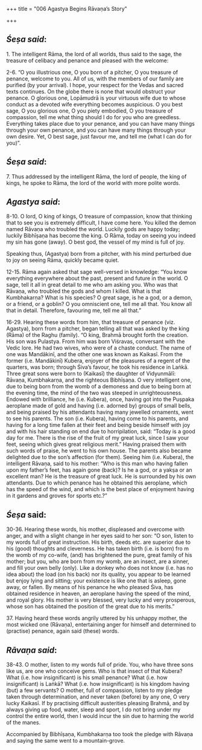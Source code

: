 +++
title = "006 Agastya Begins Rāvaṇa’s Story"

+++
 

## *Śeṣa said*:

1\. The intelligent Rāma, the lord of all worlds, thus said to the sage, the treasure of celibacy and penance and pleased with the welcome:

2-6. “O you illustrious one, O you born of a pitcher, O you treasure of penance, welcome to you. All of us, with the members of our family are purified (by your arrival). I hope, your respect for the Vedas and sacred texts continues. On the globe there is none that would obstruct your penance. O glorious one, Lopāmudrā is your virtuous wife due to whose conduct as a devoted wife everything becomes auspicious. O you best sage, O you glorious one, O you piety embodied, O you treasure of compassion, tell me what thing should I do for you who are greedless. Everything takes place due to your penance, and you can have many things through your own penance, and you can have many things through your own desire. Yet, O best sage, just favour me, and tell me (what I can do for you)”.

## *Śeṣa said*:

7\. Thus addressed by the intelligent Rāma, the lord of people, the king of kings, he spoke to Rāma, the lord of the world with more polite words.

## *Agastya said*:

8-10. O lord, O king of kings, O treasure of compassion, know that thinking that to see you is extremely difficult, I have come here. You killed the demon named Rāvaṇa who troubled the world. Luckily gods are happy today; luckily Bibhīṣaṇa has become the king. O Rāma, today on seeing you indeed my sin has gone (away). O best god, the vessel of my mind is full of joy.

Speaking thus, (Agastya) born from a pitcher, with his mind perturbed due to joy on seeing Rāma, quickly became quiet.

12-15. Rāma again asked that sage well-versed in knowledge: “You know everything everywhere about the past, present and future in the world. O sage, tell it all in great detail to me who am asking you. Who was that Rāvaṇa, who troubled the gods and whom I killed. What is that Kumbhakarṇa? What is his species? O great sage, is he a god, or a demon, or a friend, or a goblin? O you omniscient one, tell me all that. You know all that in detail. Therefore, favouring me, tell me all that.”

16-29. Hearing these words from him, that treasure of penance (viz. Agastya), born from a pitcher, began telling all that was asked by the king (Rāma) of the Raghu (family). “O king, Brahmā brought forth the creation. His son was Pulastya. From him was born Viśravas, conversant with the Vedic lore. He had two wives, who were of a chaste conduct. The name of one was Mandākinī, and the other one was known as Kaikasī. From the former (i.e. Mandākinī) Kubera, enjoyer of the pleasures of a regent of the quarters, was born; through Śiva’s favour, he took his residence in Laṅkā. Three great sons were born to (Kaikasī) the daughter of Vidyunmālī: Rāvaṇa, Kumbhakarṇa, and the righteous Bibhīṣaṇa. O very intelligent one, due to being born from the womb of a demoness and due to being born at the evening time, the mind of the two was steeped in unrighteousness. Endowed with brilliance, he (i.e. Kubera), once, having got into the Puṣpaka aeroplane made of gold and having (i.e. adorned by) groups of small bells, and being praised by his attendants having many jewelled ornaments, went to see his parents. The son (i.e. Kubera), having come to his parents, and having for a long time fallen at their feet and being beside himself with joy and with his hair standing on end due to horripilation, said: “Today is a good day for me. There is the rise of the fruit of my great luck, since I saw your feet, seeing which gives great religious merit.” Having praised them with such words of praise, he went to his own house. The parents also became delighted due to the son’s affection (for them). Seeing him (i.e. Kubera), the intelligent Rāvaṇa, said to his mother: “Who is this man who having fallen upon my father’s feet, has again gone (back)? Is he a god, or a yakṣa or an excellent man? He is the treasure of great luck. He is surrounded by his own attendants. Due to which penance has he obtained this aeroplane, which has the speed of the wind, and which is the best place of enjoyment having in it gardens and groves for sports etc.?”

## *Śeṣa* said:

30-36. Hearing these words, his mother, displeased and overcome with anger, and with a slight change in her eyes said to her son: “O son, listen to my words full of great instruction. His birth, deeds etc. are superior due to his (good) thoughts and cleverness. He has taken birth (i.e. is born) fro m the womb of my co-wife, (and) has brightened the pure, great family of his mother; but you, who are born from my womb, are an insect, are a sinner, and fill your own belly (only). Like a donkey who does not know (i.e. has no idea about) the load (on his back) nor its quality, you appear to be learned but enjoy lying and sitting; your existence is like one that is asleep, gone away, or fallen. By means of his penance he who pleased Śiva, has obtained residence in heaven, an aeroplane having the speed of the mind, and royal glory. His mother is very blessed, very lucky and very prosperous, whose son has obtained the position of the great due to his merits.”

37\. Having heard these words angrily uttered by his unhappy mother, the most wicked one (Rāvaṇa), entertaining anger for himself and determined to (practise) penance, again said (these) words.

## *Rāvaṇa said*:

38-43. O mother, listen to my words full of pride. You, who have three sons like us, are one who conceive gems. Who is that insect of that Kubera? What (i.e. how insignificant) is his small penance? What (i.e. how insignificant) is Laṅkā? What (i.e. how insignificant) is his kingdom having (but) a few servants? O mother, full of compassion, listen to my pledge taken through determination, and never taken (before) by any one, O very lucky Kaikasī. If by practising difficult austerities pleasing Brahmā, and by always giving up food, water, sleep and sport, I do not bring under my control the entire world, then I would incur the sin due to harming the world of the manes.

Accompanied by Bibhīṣaṇa, Kumbhakarṇa too took the pledge with Rāvaṇa and saying the same went to a mountain-grove.



